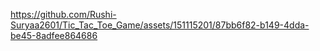 

https://github.com/Rushi-Suryaa2601/Tic_Tac_Toe_Game/assets/151115201/87bb6f82-b149-4dda-be45-8adfee864686

